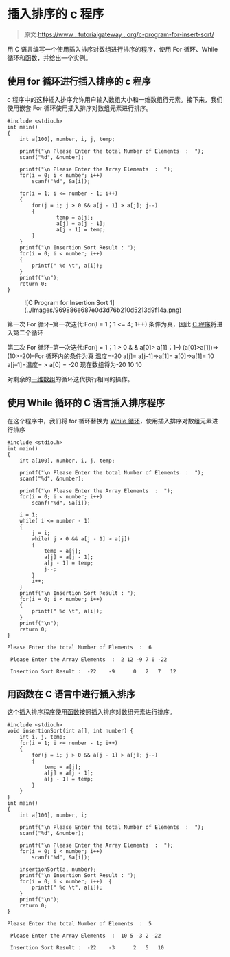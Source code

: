 # 插入排序的 c 程序

> 原文:[https://www . tutorialgateway . org/c-program-for-insert-sort/](https://www.tutorialgateway.org/c-program-for-insertion-sort/)

用 C 语言编写一个使用插入排序对数组进行排序的程序，使用 For 循环、While 循环和函数，并给出一个实例。

## 使用 for 循环进行插入排序的 c 程序

c 程序中的这种插入排序允许用户输入数组大小和一维数组行元素。接下来，我们使用嵌套 For 循环使用插入排序对数组元素进行排序。

```
#include <stdio.h>
int main()
{
    int a[100], number, i, j, temp;

    printf("\n Please Enter the total Number of Elements  :  ");
    scanf("%d", &number);

    printf("\n Please Enter the Array Elements  :  ");
    for(i = 0; i < number; i++)
        scanf("%d", &a[i]);

    for(i = 1; i <= number - 1; i++)
    {
        for(j = i; j > 0 && a[j - 1] > a[j]; j--)
        {
                temp = a[j];
                a[j] = a[j - 1];
                a[j - 1] = temp;
        }
    }
    printf("\n Insertion Sort Result : ");
    for(i = 0; i < number; i++)
    {
        printf(" %d \t", a[i]);
    }
    printf("\n");
    return 0;
}
```

<figure class="wp-block-image">![C Program for Insertion Sort 1](../Images/969886e687e0d3d76b210d5213d9f14a.png)</figure>

第一次 For 循环–第一次迭代:For(I = 1；1 <= 4; 1++)
条件为真，因此 [C 程序](https://www.tutorialgateway.org/c-programming/)将进入第二个循环

第二次 For 循环–第一次迭代:For(j = 1；1 > 0 & & a[0]> a[1]；1–)
(a[0]>a[1])=>(10>-20)–For 循环内的条件为真
温度=-20
a[j]= a[j–1]=>a[1]= a[0]=>a[1]= 10
a[j–1]=温度= > a[0] = -20
现在数组将为-20 10 10

对剩余的[一维数组](https://www.tutorialgateway.org/array-in-c/)的循环迭代执行相同的操作。

## 使用 While 循环的 C 语言插入排序程序

在这个程序中，我们将 for 循环替换为 [While 循环](https://www.tutorialgateway.org/while-loop-in-c/)，使用插入排序对数组元素进行排序

```
#include <stdio.h>
int main()
{
    int a[100], number, i, j, temp;

    printf("\n Please Enter the total Number of Elements  :  ");
    scanf("%d", &number);

    printf("\n Please Enter the Array Elements  :  ");
    for(i = 0; i < number; i++)
        scanf("%d", &a[i]);

    i = 1;
    while( i <= number - 1)
    {
        j = i;
        while( j > 0 && a[j - 1] > a[j])
        {
            temp = a[j];
            a[j] = a[j - 1];
            a[j - 1] = temp;
            j--;
        }
        i++;
    }
    printf("\n Insertion Sort Result : ");
    for(i = 0; i < number; i++)
    {
        printf(" %d \t", a[i]);
    }
    printf("\n");
    return 0;
}
```

```
Please Enter the total Number of Elements  :  6

 Please Enter the Array Elements  :  2 12 -9 7 0 -22

 Insertion Sort Result :  -22 	 -9 	 0 	 2 	 7 	 12 
```

## 用函数在 C 语言中进行插入排序

这个插入排序[程序](https://www.tutorialgateway.org/c-programming-examples/)使用[函数](https://www.tutorialgateway.org/functions-in-c/)按照插入排序对数组元素进行排序。

```
#include <stdio.h>
void insertionSort(int a[], int number) {
    int i, j, temp;
    for(i = 1; i <= number - 1; i++)
    {
        for(j = i; j > 0 && a[j - 1] > a[j]; j--)
        {
            temp = a[j];
            a[j] = a[j - 1];
            a[j - 1] = temp;
        }
    }
}
int main()
{
    int a[100], number, i;

    printf("\n Please Enter the total Number of Elements  :  ");
    scanf("%d", &number);

    printf("\n Please Enter the Array Elements  :  ");
    for(i = 0; i < number; i++)
        scanf("%d", &a[i]);

    insertionSort(a, number);
    printf("\n Insertion Sort Result : ");
    for(i = 0; i < number; i++)  {
        printf(" %d \t", a[i]);
    }
    printf("\n");
    return 0;
}
```

```
Please Enter the total Number of Elements  :  5

 Please Enter the Array Elements  :  10 5 -3 2 -22

 Insertion Sort Result :  -22 	 -3 	 2 	 5 	 10 
```